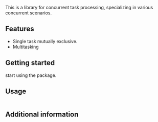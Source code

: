 This is a library for concurrent task processing, specializing in various concurrent scenarios.

## Features

- Single task mutually exclusive.
- Multitasking

## Getting started

start using the package.

## Usage

```dart

```

## Additional information

